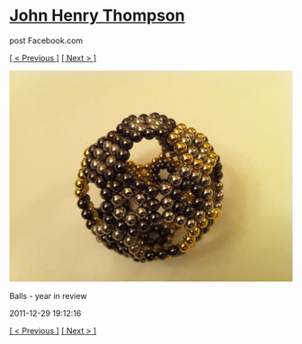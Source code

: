 # [John Henry Thompson](../README.md)
post Facebook.com

[[ < Previous ]](2011-12-29-4.md) [[ Next > ]](2011-12-29-6.md)

[![](../media/2011-12-29/Balls-year-in-review-4.jpg)](../README.md)

Balls - year in review

2011-12-29 19:12:16

[[ < Previous ]](2011-12-29-4.md) [[ Next > ]](2011-12-29-6.md)